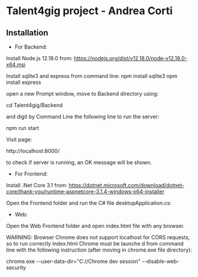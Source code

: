 # Talent4gig project - Andrea Corti

## Installation

- For Backend:

Install Node.js 12.18.0 from:
https://nodejs.org/dist/v12.18.0/node-v12.18.0-x64.msi

Install sqlite3 and express from command line:
npm install sqlite3
npm install express

open a new Prompt window, move to Backend directory using:

cd Talent4gig/Backend

and digit by Command Line the following line to run the server:

npm run start

Visit page:

http://localhost:8000/

to check if server is running, an OK message will be shown.

- For Frontend:

Install .Net Core 3.1 from:
https://dotnet.microsoft.com/download/dotnet-core/thank-you/runtime-aspnetcore-3.1.4-windows-x64-installer

Open the Frontend folder and run the C# file desktopApplication.cs:

- Web: 

Open the Web Frontend folder and open index.html file with any browser.

WARNING:
Browser Chrome does not support localhost for CORS requests, so to run correctly index.html Chrome must be launche d from command line with the following instruction (after moving in chrome.exe file directory):

chrome.exe --user-data-dir="C://Chrome dev session" --disable-web-security
